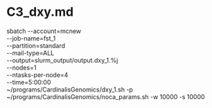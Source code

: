 # C3_dxy.md

sbatch --account=mcnew \
--job-name=fst_1 \
--partition=standard \
--mail-type=ALL \
--output=slurm_output/output.dxy_1.%j \
--nodes=1 \
--ntasks-per-node=4 \
--time=5:00:00 \
~/programs/CardinalisGenomics/dxy_1.sh -p ~/programs/CardinalisGenomics/noca_params.sh -w 10000 -s 10000